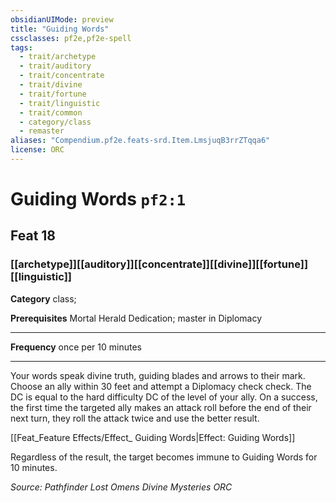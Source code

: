 ```yaml
---
obsidianUIMode: preview
title: "Guiding Words"
cssclasses: pf2e,pf2e-spell
tags:
  - trait/archetype
  - trait/auditory
  - trait/concentrate
  - trait/divine
  - trait/fortune
  - trait/linguistic
  - trait/common
  - category/class
  - remaster
aliases: "Compendium.pf2e.feats-srd.Item.LmsjuqB3rrZTqqa6"
license: ORC
---
```

# Guiding Words `pf2:1`
## Feat 18
### [[archetype]][[auditory]][[concentrate]][[divine]][[fortune]][[linguistic]]

**Category** class; 



**Prerequisites** Mortal Herald Dedication; master in Diplomacy
* * *
**Frequency** once per 10 minutes

* * *

Your words speak divine truth, guiding blades and arrows to their mark. Choose an ally within 30 feet and attempt a Diplomacy check check. The DC is equal to the hard difficulty DC of the level of your ally. On a success, the first time the targeted ally makes an attack roll before the end of their next turn, they roll the attack twice and use the better result.

[[Feat_Feature Effects/Effect_ Guiding Words|Effect: Guiding Words]]

Regardless of the result, the target becomes immune to Guiding Words for 10 minutes.

*Source: Pathfinder Lost Omens Divine Mysteries*
*ORC*